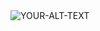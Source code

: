 <picture align="center" width="100">
 <img alt="YOUR-ALT-TEXT" src="https://github.com/user-attachments/assets/7f598b8a-844c-4b54-a77f-4c218204e11e">
</picture>

<!--


**Zmario9/Zmario9** is a ✨ _special_ ✨ repository because its `README.md` (this file) appears on your GitHub profile.

Here are some ideas to get you started:

- 🔭 I’m currently working on ...
- 🌱 I’m currently learning ...
- 👯 I’m looking to collaborate on ...
- 🤔 I’m looking for help with ...
- 💬 Ask me about ...
- 📫 How to reach me: ...
- 😄 Pronouns: ...
- ⚡ Fun fact: ...
-->
